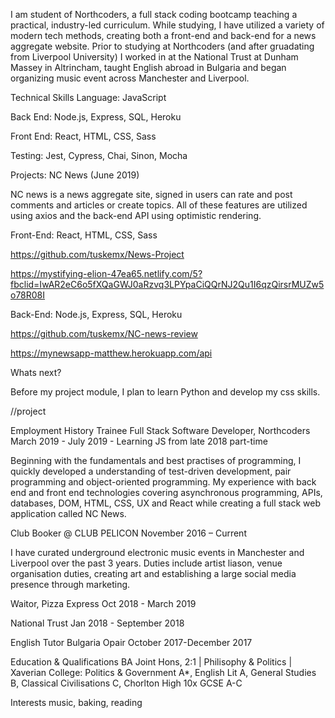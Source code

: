 I am student of Northcoders, a full stack coding bootcamp teaching a practical, industry-led curriculum. While studying, I have utilized a variety of modern tech methods, creating both a front-end and back-end for a news aggregate website. Prior to studying at Northcoders (and after gruadating from Liverpool University) I worked in at the National Trust at Dunham Massey in Altrincham, taught English abroad in Bulgaria and began organizing music event across Manchester and Liverpool.

Technical Skills
Language: JavaScript

Back End: Node.js, Express, SQL, Heroku

Front End: ​React, HTML, CSS, Sass

Testing: ​Jest, Cypress, Chai, Sinon, Mocha

Projects:
NC News (June 2019)

NC news is a news aggregate site, signed in users can rate and post comments and articles or create topics. All of these features are utilized using axios and the back-end API using optimistic rendering.

Front-End: React, HTML, CSS, Sass


https://github.com/tuskemx/News-Project

https://mystifying-elion-47ea65.netlify.com/5?fbclid=IwAR2eC6o5fXQaGWJ0aRzvq3LPYpaCiQQrNJ2Qu1I6qzQirsrMUZw5o78R08I

Back-End: Node.js, Express, SQL, Heroku

https://github.com/tuskemx/NC-news-review

https://mynewsapp-matthew.herokuapp.com/api

Whats next?

Before my project module, I plan to learn Python and develop my css skills.

//project




Employment History
Trainee Full Stack Software Developer, Northcoders
March 2019 - July 2019 - Learning JS from late 2018 part-time

Beginning with the fundamentals and best practises of programming, I quickly developed a understanding of test-driven development, pair programming and object-oriented programming. My experience with back end and front end technologies covering asynchronous programming, APIs, databases, DOM, HTML, CSS, UX and React while creating a full stack web application called NC News.

Club Booker @ CLUB PELICON
November 2016 – Current

I have curated underground electronic music events in Manchester and Liverpool over the past 3 years. Duties include artist liason, venue organisation duties, creating art and establishing a large social media presence through marketing.

Waitor, Pizza Express
Oct 2018 - March 2019

National Trust 
Jan 2018 - September 2018

English Tutor Bulgaria Opair
October 2017-December 2017


Education & Qualifications
BA Joint Hons, 2:1 | Philisophy & Politics | Xaverian College: Politics & Government A*, English Lit A, General Studies B, Classical Civilisations C, Chorlton High 10x GCSE A-C

Interests
music, baking, reading
